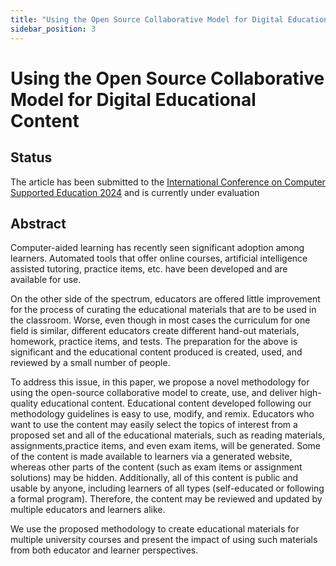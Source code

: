 ```yaml
---
title: "Using the Open Source Collaborative Model for Digital Educational Content"
sidebar_position: 3
---
```


# Using the Open Source Collaborative Model for Digital Educational Content

## Status

The article has been submitted to the [International Conference on Computer Supported Education 2024](https://csedu.scitevents.org/) and is currently under evaluation

## Abstract

Computer-aided learning has recently seen significant adoption among learners.
Automated tools that offer online courses, artificial intelligence assisted tutoring, practice items, etc. have been developed and are available for use.

On the other side of the spectrum, educators are offered little improvement for the process of curating the educational materials that are to be used in the classroom.
Worse, even though in most cases the curriculum for one field is similar, different educators create different hand-out materials, homework, practice items, and tests.
The preparation for the above is significant and the educational content produced is created, used, and reviewed by a small number of people.

To address this issue, in this paper, we propose a novel methodology for using the open-source collaborative model to create, use, and deliver high-quality educational content.
Educational content developed following our methodology guidelines is easy to use, modify, and remix.
Educators who want to use the content may easily select the topics of interest from a proposed set and all of the educational materials, such as reading materials, assignments,practice items, and even exam items, will be generated.
Some of the content is made available to learners via a generated website, whereas other parts of the content (such as exam items or assignment solutions) may be hidden.
Additionally, all of this content is public and usable by anyone, including learners of all types (self-educated or following a formal program).
Therefore, the content may be reviewed and updated by multiple educators and learners alike.

We use the proposed methodology to create educational materials for multiple university courses and present the impact of using such materials from both educator and learner perspectives.
